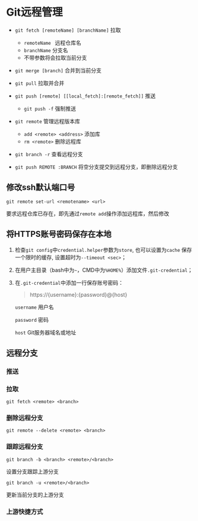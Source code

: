 # Git远程管理

- `git fetch [remoteName] [branchName]` 拉取

  - `remoteName ` 远程仓库名
  - `branchName` 分支名
  - 不带参数将会拉取当前分支
- `git merge [branch]` 合并到当前分支
- `git pull` 拉取并合并
- `git push [remote] [[local_fetch]:[remote_fetch]]`  推送

  - `git push -f` 强制推送
- `git remote` 管理远程版本库
  - `add <remote> <address>`  添加库
  - `rm <remote>` 删除远程库
- `git branch -r` 查看远程分支
- `git push REMOTE :BRANCH` 将空分支提交到远程分支，即删除远程分支


## 修改ssh默认端口号

`git remote set-url <remotename> <url>`

要求远程仓库已存在，即先通过`remote add`操作添加远程库，然后修改



## 将HTTPS账号密码保存在本地

1. 检查`git config`中`credential.helper`参数为`store`, 也可以设置为`cache` 保存一个限时的缓存, 设置超时为`--timeout <sec>`；

2. 在用户主目录（bash中为`~`，CMD中为`%HOME%`）添加文件`.git-credential`；

3. 在`.git-credential`中添加一行保存账号密码：

   > https://{username}:{password}@{host}

   `username` 用户名

   `password` 密码

   `host` Git服务器域名或地址

## 远程分支

### 推送

### 拉取

`git fetch <remote> <branch>`

### 删除远程分支

`git remote --delete <remote> <branch>`

### 跟踪远程分支

`git branch -b <branch> <remote>/<branch>`

设置分支跟踪上游分支

`git branch -u <remote>/<branch>`

更新当前分支的上游分支

### 上游快捷方式